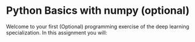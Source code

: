 # Python Basics with numpy (optional)

Welcome to your first (Optional) programming exercise of the deep learning specialization. In this assignment you will:
